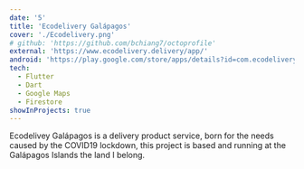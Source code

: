 ```yaml
---
date: '5'
title: 'Ecodelivery Galápagos'
cover: './Ecodelivery.png'
# github: 'https://github.com/bchiang7/octoprofile'
external: 'https://www.ecodelivery.delivery/app/'
android: 'https://play.google.com/store/apps/details?id=com.ecodelivery.market.app'
tech:
  - Flutter
  - Dart
  - Google Maps
  - Firestore
showInProjects: true
---
```


Ecodelivey Galápagos is a delivery product service, born for the needs caused by the COVID19 lockdown, this project is based and running at the Galápagos Islands the land I belong.
